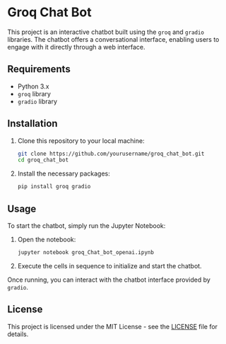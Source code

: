 # Groq Chat Bot

This project is an interactive chatbot built using the `groq` and `gradio` libraries. The chatbot offers a conversational interface, enabling users to engage with it directly through a web interface.

## Requirements

- Python 3.x
- `groq` library
- `gradio` library

## Installation

1. Clone this repository to your local machine:
    ```bash
    git clone https://github.com/yourusername/groq_chat_bot.git
    cd groq_chat_bot
    ```

2. Install the necessary packages:
    ```bash
    pip install groq gradio
    ```

## Usage

To start the chatbot, simply run the Jupyter Notebook:
1. Open the notebook:
    ```bash
    jupyter notebook groq_Chat_bot_openai.ipynb
    ```

2. Execute the cells in sequence to initialize and start the chatbot.

Once running, you can interact with the chatbot interface provided by `gradio`.

## License

This project is licensed under the MIT License - see the [LICENSE](LICENSE) file for details.
